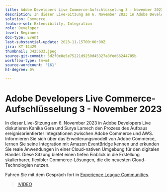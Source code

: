 ```yaml
---
title: Adobe Developers Live Commerce-Aufschlüsselung 3 - November 2023
description: In dieser Live-Sitzung am 6. November 2023 in Adobe Developers Live diskutieren Kanika Gera und Surya Lamech den Prozess des Aufbaus ereignisorientierter Integrationen zwischen Adobe Commerce und AWS. Informieren Sie sich über das Erweiterungsmodell von Adobe Commerce, lernen Sie seine Integration mit Amazon EventBridge kennen und erkunden Sie reale Anwendungen in einer Cloud-nativen Umgebung für den digitalen Handel. Diese Sitzung bietet einen tiefen Einblick in die Erstellung skalierbarer, flexibler Commerce-Lösungen, die die neuesten Cloud-Technologien nutzen.
solution: Commerce
feature-set: Extensibility, Integration
role: Developer
level: Beginner
doc-type: Event
last-substantial-update: 2023-11-15T00:00:00Z
jira: KT-14429
thumbnail: 3425633.jpeg
source-git-commit: 5d2f0e8e5e75221d9250d45327a8fed66244785b
workflow-type: tm+mt
source-wordcount: '161'
ht-degree: 0%

---
```



# Adobe Developers Live Commerce-Aufschlüsselung 3 - November 2023

In dieser Live-Sitzung am 6. November 2023 in Adobe Developers Live diskutieren Kanika Gera und Surya Lamech den Prozess des Aufbaus ereignisorientierter Integrationen zwischen Adobe Commerce und AWS. Informieren Sie sich über das Erweiterungsmodell von Adobe Commerce, lernen Sie seine Integration mit Amazon EventBridge kennen und erkunden Sie reale Anwendungen in einer Cloud-nativen Umgebung für den digitalen Handel. Diese Sitzung bietet einen tiefen Einblick in die Erstellung skalierbarer, flexibler Commerce-Lösungen, die die neuesten Cloud-Technologien nutzen.

Fahren Sie mit dem Gespräch fort in [Experience League Communities](https://adobe.ly/3ts1NW5).

>[!VIDEO](https://video.tv.adobe.com/v/3425633/?learn=on)